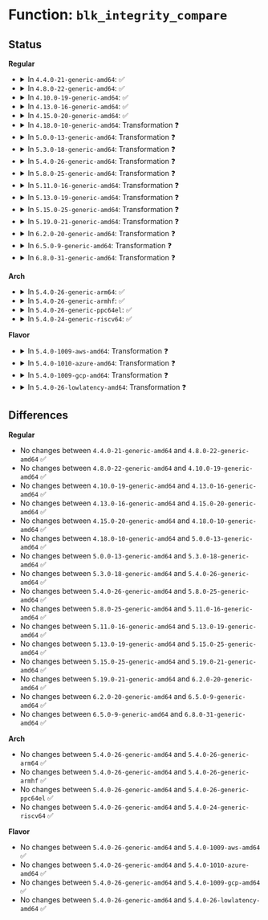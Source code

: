 # Function: <code>blk_integrity_compare</code>

## Status
<b>Regular</b>
<ul>
<li>
<details>
<summary>In <code>4.4.0-21-generic-amd64</code>: ✅</summary>

```c
int blk_integrity_compare(struct gendisk * gd1, struct gendisk * gd2)
```

```json
{
  "name": "blk_integrity_compare",
  "collision_type": "Unique Global",
  "inline_type": "No",
  "funcs": [
    {
      "addr": 18446744071582940912,
      "name": "blk_integrity_compare",
      "external": true,
      "loc": "block/blk-integrity.c:143",
      "file": "block/blk-integrity.c",
      "inline": "seen, unknown",
      "caller_inline": [],
      "caller_func": [
        "drivers/md/md.c:md_integrity_register",
        "drivers/md/dm-table.c:dm_table_get_integrity_disk",
        "drivers/md/dm-table.c:dm_table_complete",
        "drivers/md/dm-table.c:dm_table_set_restrictions"
      ]
    }
  ],
  "symbols": [
    {
      "addr": 18446744071582940912,
      "name": "blk_integrity_compare",
      "section": ".text",
      "bind": "STB_GLOBAL",
      "size": 322
    }
  ]
}
```
</details>
</li>
<li>
<details>
<summary>In <code>4.8.0-22-generic-amd64</code>: ✅</summary>

```c
int blk_integrity_compare(struct gendisk * gd1, struct gendisk * gd2)
```

```json
{
  "name": "blk_integrity_compare",
  "collision_type": "Unique Global",
  "inline_type": "No",
  "funcs": [
    {
      "addr": 18446744071583228304,
      "name": "blk_integrity_compare",
      "external": true,
      "loc": "block/blk-integrity.c:143",
      "file": "block/blk-integrity.c",
      "inline": "seen, unknown",
      "caller_inline": [],
      "caller_func": [
        "drivers/md/md.c:md_integrity_register",
        "drivers/md/dm-table.c:dm_table_set_restrictions",
        "drivers/md/dm-table.c:dm_table_complete",
        "drivers/md/dm-table.c:dm_table_get_integrity_disk"
      ]
    }
  ],
  "symbols": [
    {
      "addr": 18446744071583228304,
      "name": "blk_integrity_compare",
      "section": ".text",
      "bind": "STB_GLOBAL",
      "size": 320
    }
  ]
}
```
</details>
</li>
<li>
<details>
<summary>In <code>4.10.0-19-generic-amd64</code>: ✅</summary>

```c
int blk_integrity_compare(struct gendisk * gd1, struct gendisk * gd2)
```

```json
{
  "name": "blk_integrity_compare",
  "collision_type": "Unique Global",
  "inline_type": "No",
  "funcs": [
    {
      "addr": 18446744071583334192,
      "name": "blk_integrity_compare",
      "external": true,
      "loc": "block/blk-integrity.c:143",
      "file": "block/blk-integrity.c",
      "inline": "seen, unknown",
      "caller_inline": [],
      "caller_func": [
        "drivers/md/md.c:md_integrity_register",
        "drivers/md/dm-table.c:dm_table_set_restrictions",
        "drivers/md/dm-table.c:dm_table_complete",
        "drivers/md/dm-table.c:dm_table_get_integrity_disk"
      ]
    }
  ],
  "symbols": [
    {
      "addr": 18446744071583334192,
      "name": "blk_integrity_compare",
      "section": ".text",
      "bind": "STB_GLOBAL",
      "size": 320
    }
  ]
}
```
</details>
</li>
<li>
<details>
<summary>In <code>4.13.0-16-generic-amd64</code>: ✅</summary>

```c
int blk_integrity_compare(struct gendisk * gd1, struct gendisk * gd2)
```

```json
{
  "name": "blk_integrity_compare",
  "collision_type": "Unique Global",
  "inline_type": "No",
  "funcs": [
    {
      "addr": 18446744071583392064,
      "name": "blk_integrity_compare",
      "external": true,
      "loc": "block/blk-integrity.c:143",
      "file": "block/blk-integrity.c",
      "inline": "seen, unknown",
      "caller_inline": [],
      "caller_func": [
        "drivers/md/md.c:md_integrity_register",
        "drivers/md/dm-table.c:dm_table_set_restrictions",
        "drivers/md/dm-table.c:dm_table_complete",
        "drivers/md/dm-table.c:dm_table_get_integrity_disk"
      ]
    }
  ],
  "symbols": [
    {
      "addr": 18446744071583392064,
      "name": "blk_integrity_compare",
      "section": ".text",
      "bind": "STB_GLOBAL",
      "size": 315
    }
  ]
}
```
</details>
</li>
<li>
<details>
<summary>In <code>4.15.0-20-generic-amd64</code>: ✅</summary>

```c
int blk_integrity_compare(struct gendisk * gd1, struct gendisk * gd2)
```

```json
{
  "name": "blk_integrity_compare",
  "collision_type": "Unique Global",
  "inline_type": "No",
  "funcs": [
    {
      "addr": 18446744071583571360,
      "name": "blk_integrity_compare",
      "external": true,
      "loc": "block/blk-integrity.c:143",
      "file": "block/blk-integrity.c",
      "inline": "seen, unknown",
      "caller_inline": [],
      "caller_func": [
        "drivers/md/md.c:md_integrity_register",
        "drivers/md/dm-table.c:dm_table_set_restrictions",
        "drivers/md/dm-table.c:dm_table_complete",
        "drivers/md/dm-table.c:dm_table_get_integrity_disk"
      ]
    }
  ],
  "symbols": [
    {
      "addr": 18446744071583571360,
      "name": "blk_integrity_compare",
      "section": ".text",
      "bind": "STB_GLOBAL",
      "size": 315
    }
  ]
}
```
</details>
</li>
<li>
<details>
<summary>In <code>4.18.0-10-generic-amd64</code>: Transformation ❓</summary>

```c
int blk_integrity_compare(struct gendisk * gd1, struct gendisk * gd2)
```

```json
{
  "name": "blk_integrity_compare",
  "collision_type": "Unique Global",
  "inline_type": "No",
  "funcs": [
    {
      "addr": 0,
      "name": "blk_integrity_compare",
      "external": true,
      "loc": "block/blk-integrity.c:143",
      "file": "block/blk-integrity.c",
      "inline": "seen, unknown",
      "caller_inline": [],
      "caller_func": [
        "drivers/md/md.c:md_integrity_register",
        "drivers/md/dm-table.c:dm_table_set_restrictions",
        "drivers/md/dm-table.c:dm_table_complete",
        "drivers/md/dm-table.c:dm_table_get_integrity_disk"
      ]
    }
  ],
  "symbols": [
    {
      "addr": 18446744071583790273,
      "name": "blk_integrity_compare.cold.13",
      "section": ".text",
      "bind": "STB_LOCAL",
      "size": 135
    },
    {
      "addr": 18446744071583787504,
      "name": "blk_integrity_compare",
      "section": ".text",
      "bind": "STB_GLOBAL",
      "size": 189
    }
  ]
}
```
</details>
</li>
<li>
<details>
<summary>In <code>5.0.0-13-generic-amd64</code>: Transformation ❓</summary>

```c
int blk_integrity_compare(struct gendisk * gd1, struct gendisk * gd2)
```

```json
{
  "name": "blk_integrity_compare",
  "collision_type": "Unique Global",
  "inline_type": "No",
  "funcs": [
    {
      "addr": 0,
      "name": "blk_integrity_compare",
      "external": true,
      "loc": "block/blk-integrity.c:135",
      "file": "block/blk-integrity.c",
      "inline": "seen, unknown",
      "caller_inline": [],
      "caller_func": [
        "drivers/md/md.c:md_integrity_register",
        "drivers/md/dm-table.c:dm_table_set_restrictions",
        "drivers/md/dm-table.c:dm_table_complete",
        "drivers/md/dm-table.c:dm_table_get_integrity_disk"
      ]
    }
  ],
  "symbols": [
    {
      "addr": 18446744071583870113,
      "name": "blk_integrity_compare.cold.13",
      "section": ".text",
      "bind": "STB_LOCAL",
      "size": 135
    },
    {
      "addr": 18446744071583867392,
      "name": "blk_integrity_compare",
      "section": ".text",
      "bind": "STB_GLOBAL",
      "size": 189
    }
  ]
}
```
</details>
</li>
<li>
<details>
<summary>In <code>5.3.0-18-generic-amd64</code>: Transformation ❓</summary>

```c
int blk_integrity_compare(struct gendisk * gd1, struct gendisk * gd2)
```

```json
{
  "name": "blk_integrity_compare",
  "collision_type": "Unique Global",
  "inline_type": "No",
  "funcs": [
    {
      "addr": 0,
      "name": "blk_integrity_compare",
      "external": true,
      "loc": "block/blk-integrity.c:121",
      "file": "block/blk-integrity.c",
      "inline": "seen, unknown",
      "caller_inline": [],
      "caller_func": [
        "drivers/md/md.c:md_integrity_register",
        "drivers/md/dm-table.c:dm_table_set_restrictions",
        "drivers/md/dm-table.c:dm_table_complete",
        "drivers/md/dm-table.c:dm_table_get_integrity_disk"
      ]
    }
  ],
  "symbols": [
    {
      "addr": 18446744071584060819,
      "name": "blk_integrity_compare.cold",
      "section": ".text",
      "bind": "STB_LOCAL",
      "size": 170
    },
    {
      "addr": 18446744071584058064,
      "name": "blk_integrity_compare",
      "section": ".text",
      "bind": "STB_GLOBAL",
      "size": 162
    }
  ]
}
```
</details>
</li>
<li>
<details>
<summary>In <code>5.4.0-26-generic-amd64</code>: Transformation ❓</summary>

```c
int blk_integrity_compare(struct gendisk * gd1, struct gendisk * gd2)
```

```json
{
  "name": "blk_integrity_compare",
  "collision_type": "Unique Global",
  "inline_type": "No",
  "funcs": [
    {
      "addr": 0,
      "name": "blk_integrity_compare",
      "external": true,
      "loc": "block/blk-integrity.c:121",
      "file": "block/blk-integrity.c",
      "inline": "seen, unknown",
      "caller_inline": [],
      "caller_func": [
        "drivers/md/md.c:md_integrity_register",
        "drivers/md/dm-table.c:dm_table_set_restrictions",
        "drivers/md/dm-table.c:dm_table_complete",
        "drivers/md/dm-table.c:dm_table_get_integrity_disk"
      ]
    }
  ],
  "symbols": [
    {
      "addr": 18446744071584183379,
      "name": "blk_integrity_compare.cold",
      "section": ".text",
      "bind": "STB_LOCAL",
      "size": 170
    },
    {
      "addr": 18446744071584180608,
      "name": "blk_integrity_compare",
      "section": ".text",
      "bind": "STB_GLOBAL",
      "size": 162
    }
  ]
}
```
</details>
</li>
<li>
<details>
<summary>In <code>5.8.0-25-generic-amd64</code>: Transformation ❓</summary>

```c
int blk_integrity_compare(struct gendisk * gd1, struct gendisk * gd2)
```

```json
{
  "name": "blk_integrity_compare",
  "collision_type": "Unique Global",
  "inline_type": "No",
  "funcs": [
    {
      "addr": 0,
      "name": "blk_integrity_compare",
      "external": true,
      "loc": "block/blk-integrity.c:121",
      "file": "block/blk-integrity.c",
      "inline": "seen, unknown",
      "caller_inline": [],
      "caller_func": [
        "drivers/md/md.c:md_integrity_register",
        "drivers/md/dm-table.c:dm_table_set_restrictions",
        "drivers/md/dm-table.c:dm_table_complete",
        "drivers/md/dm-table.c:dm_table_get_integrity_disk"
      ]
    }
  ],
  "symbols": [
    {
      "addr": 18446744071584578501,
      "name": "blk_integrity_compare.cold",
      "section": ".text",
      "bind": "STB_LOCAL",
      "size": 170
    },
    {
      "addr": 18446744071584575568,
      "name": "blk_integrity_compare",
      "section": ".text",
      "bind": "STB_GLOBAL",
      "size": 162
    }
  ]
}
```
</details>
</li>
<li>
<details>
<summary>In <code>5.11.0-16-generic-amd64</code>: Transformation ❓</summary>

```c
int blk_integrity_compare(struct gendisk * gd1, struct gendisk * gd2)
```

```json
{
  "name": "blk_integrity_compare",
  "collision_type": "Unique Global",
  "inline_type": "No",
  "funcs": [
    {
      "addr": 0,
      "name": "blk_integrity_compare",
      "external": true,
      "loc": "block/blk-integrity.c:121",
      "file": "block/blk-integrity.c",
      "inline": "seen, unknown",
      "caller_inline": [],
      "caller_func": [
        "drivers/md/md.c:md_integrity_register",
        "drivers/md/dm-table.c:dm_table_set_restrictions",
        "drivers/md/dm-table.c:dm_table_complete",
        "drivers/md/dm-table.c:dm_table_get_integrity_disk"
      ]
    }
  ],
  "symbols": [
    {
      "addr": 18446744071591378112,
      "name": "blk_integrity_compare.cold",
      "section": ".text",
      "bind": "STB_LOCAL",
      "size": 170
    },
    {
      "addr": 18446744071584693504,
      "name": "blk_integrity_compare",
      "section": ".text",
      "bind": "STB_GLOBAL",
      "size": 156
    }
  ]
}
```
</details>
</li>
<li>
<details>
<summary>In <code>5.13.0-19-generic-amd64</code>: Transformation ❓</summary>

```c
int blk_integrity_compare(struct gendisk * gd1, struct gendisk * gd2)
```

```json
{
  "name": "blk_integrity_compare",
  "collision_type": "Unique Global",
  "inline_type": "No",
  "funcs": [
    {
      "addr": 0,
      "name": "blk_integrity_compare",
      "external": true,
      "loc": "block/blk-integrity.c:121",
      "file": "block/blk-integrity.c",
      "inline": "seen, unknown",
      "caller_inline": [],
      "caller_func": [
        "drivers/md/md.c:md_integrity_register",
        "drivers/md/dm-table.c:dm_table_set_restrictions",
        "drivers/md/dm-table.c:dm_table_complete",
        "drivers/md/dm-table.c:dm_table_get_integrity_disk"
      ]
    }
  ],
  "symbols": [
    {
      "addr": 18446744071591320354,
      "name": "blk_integrity_compare.cold",
      "section": ".text",
      "bind": "STB_LOCAL",
      "size": 170
    },
    {
      "addr": 18446744071584721632,
      "name": "blk_integrity_compare",
      "section": ".text",
      "bind": "STB_GLOBAL",
      "size": 151
    }
  ]
}
```
</details>
</li>
<li>
<details>
<summary>In <code>5.15.0-25-generic-amd64</code>: Transformation ❓</summary>

```c
int blk_integrity_compare(struct gendisk * gd1, struct gendisk * gd2)
```

```json
{
  "name": "blk_integrity_compare",
  "collision_type": "Unique Global",
  "inline_type": "No",
  "funcs": [
    {
      "addr": 0,
      "name": "blk_integrity_compare",
      "external": true,
      "loc": "block/blk-integrity.c:121",
      "file": "block/blk-integrity.c",
      "inline": "seen, unknown",
      "caller_inline": [],
      "caller_func": [
        "drivers/md/md.c:md_integrity_register",
        "drivers/md/dm-table.c:dm_table_set_restrictions",
        "drivers/md/dm-table.c:dm_table_complete",
        "drivers/md/dm-table.c:dm_table_get_integrity_disk"
      ]
    }
  ],
  "symbols": [
    {
      "addr": 18446744071592321266,
      "name": "blk_integrity_compare.cold",
      "section": ".text",
      "bind": "STB_LOCAL",
      "size": 243
    },
    {
      "addr": 18446744071585148160,
      "name": "blk_integrity_compare",
      "section": ".text",
      "bind": "STB_GLOBAL",
      "size": 177
    }
  ]
}
```
</details>
</li>
<li>
<details>
<summary>In <code>5.19.0-21-generic-amd64</code>: Transformation ❓</summary>

```c
int blk_integrity_compare(struct gendisk * gd1, struct gendisk * gd2)
```

```json
{
  "name": "blk_integrity_compare",
  "collision_type": "Unique Global",
  "inline_type": "No",
  "funcs": [
    {
      "addr": 0,
      "name": "blk_integrity_compare",
      "external": true,
      "loc": "block/blk-integrity.c:121",
      "file": "block/blk-integrity.c",
      "inline": "seen, unknown",
      "caller_inline": [],
      "caller_func": [
        "drivers/md/md.c:md_integrity_register",
        "drivers/md/dm-table.c:dm_table_set_restrictions",
        "drivers/md/dm-table.c:dm_table_complete",
        "drivers/md/dm-table.c:dm_table_get_integrity_disk"
      ]
    }
  ],
  "symbols": [
    {
      "addr": 18446744071594105816,
      "name": "blk_integrity_compare.cold",
      "section": ".text",
      "bind": "STB_LOCAL",
      "size": 231
    },
    {
      "addr": 18446744071585881120,
      "name": "blk_integrity_compare",
      "section": ".text",
      "bind": "STB_GLOBAL",
      "size": 214
    }
  ]
}
```
</details>
</li>
<li>
<details>
<summary>In <code>6.2.0-20-generic-amd64</code>: Transformation ❓</summary>

```c
int blk_integrity_compare(struct gendisk * gd1, struct gendisk * gd2)
```

```json
{
  "name": "blk_integrity_compare",
  "collision_type": "Unique Global",
  "inline_type": "No",
  "funcs": [
    {
      "addr": 0,
      "name": "blk_integrity_compare",
      "external": true,
      "loc": "block/blk-integrity.c:121",
      "file": "block/blk-integrity.c",
      "inline": "seen, unknown",
      "caller_inline": [],
      "caller_func": [
        "drivers/md/md.c:md_integrity_register",
        "drivers/md/dm-table.c:dm_table_set_restrictions",
        "drivers/md/dm-table.c:dm_table_complete",
        "drivers/md/dm-table.c:dm_table_get_integrity_disk"
      ]
    }
  ],
  "symbols": [
    {
      "addr": 18446744071596110024,
      "name": "blk_integrity_compare.cold",
      "section": ".text",
      "bind": "STB_LOCAL",
      "size": 79
    },
    {
      "addr": 18446744071586666000,
      "name": "blk_integrity_compare",
      "section": ".text",
      "bind": "STB_GLOBAL",
      "size": 402
    }
  ]
}
```
</details>
</li>
<li>
<details>
<summary>In <code>6.5.0-9-generic-amd64</code>: Transformation ❓</summary>

```c
int blk_integrity_compare(struct gendisk * gd1, struct gendisk * gd2)
```

```json
{
  "name": "blk_integrity_compare",
  "collision_type": "Unique Global",
  "inline_type": "No",
  "funcs": [
    {
      "addr": 0,
      "name": "blk_integrity_compare",
      "external": true,
      "loc": "block/blk-integrity.c:121",
      "file": "block/blk-integrity.c",
      "inline": "seen, unknown",
      "caller_inline": [],
      "caller_func": [
        "drivers/md/md.c:md_integrity_register",
        "drivers/md/dm-table.c:dm_table_set_restrictions",
        "drivers/md/dm-table.c:dm_table_complete",
        "drivers/md/dm-table.c:dm_table_get_integrity_disk"
      ]
    }
  ],
  "symbols": [
    {
      "addr": 18446744071596634390,
      "name": "blk_integrity_compare.cold",
      "section": ".text",
      "bind": "STB_LOCAL",
      "size": 79
    },
    {
      "addr": 18446744071586927200,
      "name": "blk_integrity_compare",
      "section": ".text",
      "bind": "STB_GLOBAL",
      "size": 402
    }
  ]
}
```
</details>
</li>
<li>
<details>
<summary>In <code>6.8.0-31-generic-amd64</code>: Transformation ❓</summary>

```c
int blk_integrity_compare(struct gendisk * gd1, struct gendisk * gd2)
```

```json
{
  "name": "blk_integrity_compare",
  "collision_type": "Unique Global",
  "inline_type": "No",
  "funcs": [
    {
      "addr": 0,
      "name": "blk_integrity_compare",
      "external": true,
      "loc": "block/blk-integrity.c:121",
      "file": "block/blk-integrity.c",
      "inline": "seen, unknown",
      "caller_inline": [],
      "caller_func": [
        "drivers/md/md.c:md_integrity_register",
        "drivers/md/dm-table.c:dm_table_set_restrictions",
        "drivers/md/dm-table.c:dm_table_complete",
        "drivers/md/dm-table.c:dm_table_get_integrity_disk"
      ]
    }
  ],
  "symbols": [
    {
      "addr": 18446744071597541643,
      "name": "blk_integrity_compare.cold",
      "section": ".text",
      "bind": "STB_LOCAL",
      "size": 79
    },
    {
      "addr": 18446744071587208304,
      "name": "blk_integrity_compare",
      "section": ".text",
      "bind": "STB_GLOBAL",
      "size": 402
    }
  ]
}
```
</details>
</li>
</ul>
<b>Arch</b>
<ul>
<li>
<details>
<summary>In <code>5.4.0-26-generic-arm64</code>: ✅</summary>

```c
int blk_integrity_compare(struct gendisk * gd1, struct gendisk * gd2)
```

```json
{
  "name": "blk_integrity_compare",
  "collision_type": "Unique Global",
  "inline_type": "No",
  "funcs": [
    {
      "addr": 18446603336496045016,
      "name": "blk_integrity_compare",
      "external": true,
      "loc": "block/blk-integrity.c:121",
      "file": "block/blk-integrity.c",
      "inline": "seen, unknown",
      "caller_inline": [],
      "caller_func": [
        "drivers/md/md.c:md_integrity_register",
        "drivers/md/dm-table.c:dm_table_set_restrictions",
        "drivers/md/dm-table.c:dm_table_complete",
        "drivers/md/dm-table.c:dm_table_get_integrity_disk"
      ]
    }
  ],
  "symbols": [
    {
      "addr": 18446603336496045016,
      "name": "blk_integrity_compare",
      "section": ".text",
      "bind": "STB_GLOBAL",
      "size": 312
    }
  ]
}
```
</details>
</li>
<li>
<details>
<summary>In <code>5.4.0-26-generic-armhf</code>: ✅</summary>

```c
int blk_integrity_compare(struct gendisk * gd1, struct gendisk * gd2)
```

```json
{
  "name": "blk_integrity_compare",
  "collision_type": "Unique Global",
  "inline_type": "No",
  "funcs": [
    {
      "addr": 3229374252,
      "name": "blk_integrity_compare",
      "external": true,
      "loc": "block/blk-integrity.c:121",
      "file": "block/blk-integrity.c",
      "inline": "seen, unknown",
      "caller_inline": [],
      "caller_func": [
        "drivers/md/md.c:md_integrity_register",
        "drivers/md/dm-table.c:dm_table_set_restrictions",
        "drivers/md/dm-table.c:dm_table_complete",
        "drivers/md/dm-table.c:dm_table_get_integrity_disk"
      ]
    }
  ],
  "symbols": [
    {
      "addr": 3229374252,
      "name": "blk_integrity_compare",
      "section": ".text",
      "bind": "STB_GLOBAL",
      "size": 360
    }
  ]
}
```
</details>
</li>
<li>
<details>
<summary>In <code>5.4.0-26-generic-ppc64el</code>: ✅</summary>

```c
int blk_integrity_compare(struct gendisk * gd1, struct gendisk * gd2)
```

```json
{
  "name": "blk_integrity_compare",
  "collision_type": "Unique Global",
  "inline_type": "No",
  "funcs": [
    {
      "addr": 13835058055290276896,
      "name": "blk_integrity_compare",
      "external": true,
      "loc": "block/blk-integrity.c:121",
      "file": "block/blk-integrity.c",
      "inline": "seen, unknown",
      "caller_inline": [],
      "caller_func": [
        "drivers/md/md.c:md_integrity_register",
        "drivers/md/dm-table.c:dm_table_set_restrictions",
        "drivers/md/dm-table.c:dm_table_complete",
        "drivers/md/dm-table.c:dm_table_get_integrity_disk"
      ]
    }
  ],
  "symbols": [
    {
      "addr": 13835058055290276896,
      "name": "blk_integrity_compare",
      "section": ".text",
      "bind": "STB_GLOBAL",
      "size": 416
    }
  ]
}
```
</details>
</li>
<li>
<details>
<summary>In <code>5.4.0-24-generic-riscv64</code>: ✅</summary>

```c
int blk_integrity_compare(struct gendisk * gd1, struct gendisk * gd2)
```

```json
{
  "name": "blk_integrity_compare",
  "collision_type": "Unique Global",
  "inline_type": "No",
  "funcs": [
    {
      "addr": 18446743936275122716,
      "name": "blk_integrity_compare",
      "external": true,
      "loc": "block/blk-integrity.c:121",
      "file": "block/blk-integrity.c",
      "inline": "seen, unknown",
      "caller_inline": [],
      "caller_func": [
        "drivers/md/md.c:md_integrity_register",
        "drivers/md/dm-table.c:dm_table_set_restrictions",
        "drivers/md/dm-table.c:dm_table_complete",
        "drivers/md/dm-table.c:dm_table_get_integrity_disk"
      ]
    }
  ],
  "symbols": [
    {
      "addr": 18446743936275122716,
      "name": "blk_integrity_compare",
      "section": ".text",
      "bind": "STB_GLOBAL",
      "size": 286
    }
  ]
}
```
</details>
</li>
</ul>
<b>Flavor</b>
<ul>
<li>
<details>
<summary>In <code>5.4.0-1009-aws-amd64</code>: Transformation ❓</summary>

```c
int blk_integrity_compare(struct gendisk * gd1, struct gendisk * gd2)
```

```json
{
  "name": "blk_integrity_compare",
  "collision_type": "Unique Global",
  "inline_type": "No",
  "funcs": [
    {
      "addr": 0,
      "name": "blk_integrity_compare",
      "external": true,
      "loc": "block/blk-integrity.c:121",
      "file": "block/blk-integrity.c",
      "inline": "seen, unknown",
      "caller_inline": [],
      "caller_func": [
        "drivers/md/md.c:md_integrity_register",
        "drivers/md/dm-table.c:dm_table_set_restrictions",
        "drivers/md/dm-table.c:dm_table_complete",
        "drivers/md/dm-table.c:dm_table_get_integrity_disk"
      ]
    }
  ],
  "symbols": [
    {
      "addr": 18446744071584152115,
      "name": "blk_integrity_compare.cold",
      "section": ".text",
      "bind": "STB_LOCAL",
      "size": 170
    },
    {
      "addr": 18446744071584149344,
      "name": "blk_integrity_compare",
      "section": ".text",
      "bind": "STB_GLOBAL",
      "size": 162
    }
  ]
}
```
</details>
</li>
<li>
<details>
<summary>In <code>5.4.0-1010-azure-amd64</code>: Transformation ❓</summary>

```c
int blk_integrity_compare(struct gendisk * gd1, struct gendisk * gd2)
```

```json
{
  "name": "blk_integrity_compare",
  "collision_type": "Unique Global",
  "inline_type": "No",
  "funcs": [
    {
      "addr": 0,
      "name": "blk_integrity_compare",
      "external": true,
      "loc": "block/blk-integrity.c:121",
      "file": "block/blk-integrity.c",
      "inline": "seen, unknown",
      "caller_inline": [],
      "caller_func": [
        "drivers/md/md.c:md_integrity_register",
        "drivers/md/dm-table.c:dm_table_set_restrictions",
        "drivers/md/dm-table.c:dm_table_complete",
        "drivers/md/dm-table.c:dm_table_get_integrity_disk"
      ]
    }
  ],
  "symbols": [
    {
      "addr": 18446744071584087379,
      "name": "blk_integrity_compare.cold",
      "section": ".text",
      "bind": "STB_LOCAL",
      "size": 170
    },
    {
      "addr": 18446744071584084880,
      "name": "blk_integrity_compare",
      "section": ".text",
      "bind": "STB_GLOBAL",
      "size": 162
    }
  ]
}
```
</details>
</li>
<li>
<details>
<summary>In <code>5.4.0-1009-gcp-amd64</code>: Transformation ❓</summary>

```c
int blk_integrity_compare(struct gendisk * gd1, struct gendisk * gd2)
```

```json
{
  "name": "blk_integrity_compare",
  "collision_type": "Unique Global",
  "inline_type": "No",
  "funcs": [
    {
      "addr": 0,
      "name": "blk_integrity_compare",
      "external": true,
      "loc": "block/blk-integrity.c:121",
      "file": "block/blk-integrity.c",
      "inline": "seen, unknown",
      "caller_inline": [],
      "caller_func": [
        "drivers/md/md.c:md_integrity_register",
        "drivers/md/dm-table.c:dm_table_set_restrictions",
        "drivers/md/dm-table.c:dm_table_complete",
        "drivers/md/dm-table.c:dm_table_get_integrity_disk"
      ]
    }
  ],
  "symbols": [
    {
      "addr": 18446744071584135875,
      "name": "blk_integrity_compare.cold",
      "section": ".text",
      "bind": "STB_LOCAL",
      "size": 170
    },
    {
      "addr": 18446744071584133104,
      "name": "blk_integrity_compare",
      "section": ".text",
      "bind": "STB_GLOBAL",
      "size": 162
    }
  ]
}
```
</details>
</li>
<li>
<details>
<summary>In <code>5.4.0-26-lowlatency-amd64</code>: Transformation ❓</summary>

```c
int blk_integrity_compare(struct gendisk * gd1, struct gendisk * gd2)
```

```json
{
  "name": "blk_integrity_compare",
  "collision_type": "Unique Global",
  "inline_type": "No",
  "funcs": [
    {
      "addr": 0,
      "name": "blk_integrity_compare",
      "external": true,
      "loc": "block/blk-integrity.c:121",
      "file": "block/blk-integrity.c",
      "inline": "seen, unknown",
      "caller_inline": [],
      "caller_func": [
        "drivers/md/md.c:md_integrity_register",
        "drivers/md/dm-table.c:dm_table_set_restrictions",
        "drivers/md/dm-table.c:dm_table_complete",
        "drivers/md/dm-table.c:dm_table_get_integrity_disk"
      ]
    }
  ],
  "symbols": [
    {
      "addr": 18446744071584239971,
      "name": "blk_integrity_compare.cold",
      "section": ".text",
      "bind": "STB_LOCAL",
      "size": 170
    },
    {
      "addr": 18446744071584237200,
      "name": "blk_integrity_compare",
      "section": ".text",
      "bind": "STB_GLOBAL",
      "size": 162
    }
  ]
}
```
</details>
</li>
</ul>

## Differences
<b>Regular</b>
<ul>
<li>
No changes between <code>4.4.0-21-generic-amd64</code> and <code>4.8.0-22-generic-amd64</code> ✅
</li>
<li>
No changes between <code>4.8.0-22-generic-amd64</code> and <code>4.10.0-19-generic-amd64</code> ✅
</li>
<li>
No changes between <code>4.10.0-19-generic-amd64</code> and <code>4.13.0-16-generic-amd64</code> ✅
</li>
<li>
No changes between <code>4.13.0-16-generic-amd64</code> and <code>4.15.0-20-generic-amd64</code> ✅
</li>
<li>
No changes between <code>4.15.0-20-generic-amd64</code> and <code>4.18.0-10-generic-amd64</code> ✅
</li>
<li>
No changes between <code>4.18.0-10-generic-amd64</code> and <code>5.0.0-13-generic-amd64</code> ✅
</li>
<li>
No changes between <code>5.0.0-13-generic-amd64</code> and <code>5.3.0-18-generic-amd64</code> ✅
</li>
<li>
No changes between <code>5.3.0-18-generic-amd64</code> and <code>5.4.0-26-generic-amd64</code> ✅
</li>
<li>
No changes between <code>5.4.0-26-generic-amd64</code> and <code>5.8.0-25-generic-amd64</code> ✅
</li>
<li>
No changes between <code>5.8.0-25-generic-amd64</code> and <code>5.11.0-16-generic-amd64</code> ✅
</li>
<li>
No changes between <code>5.11.0-16-generic-amd64</code> and <code>5.13.0-19-generic-amd64</code> ✅
</li>
<li>
No changes between <code>5.13.0-19-generic-amd64</code> and <code>5.15.0-25-generic-amd64</code> ✅
</li>
<li>
No changes between <code>5.15.0-25-generic-amd64</code> and <code>5.19.0-21-generic-amd64</code> ✅
</li>
<li>
No changes between <code>5.19.0-21-generic-amd64</code> and <code>6.2.0-20-generic-amd64</code> ✅
</li>
<li>
No changes between <code>6.2.0-20-generic-amd64</code> and <code>6.5.0-9-generic-amd64</code> ✅
</li>
<li>
No changes between <code>6.5.0-9-generic-amd64</code> and <code>6.8.0-31-generic-amd64</code> ✅
</li>
</ul>
<b>Arch</b>
<ul>
<li>
No changes between <code>5.4.0-26-generic-amd64</code> and <code>5.4.0-26-generic-arm64</code> ✅
</li>
<li>
No changes between <code>5.4.0-26-generic-amd64</code> and <code>5.4.0-26-generic-armhf</code> ✅
</li>
<li>
No changes between <code>5.4.0-26-generic-amd64</code> and <code>5.4.0-26-generic-ppc64el</code> ✅
</li>
<li>
No changes between <code>5.4.0-26-generic-amd64</code> and <code>5.4.0-24-generic-riscv64</code> ✅
</li>
</ul>
<b>Flavor</b>
<ul>
<li>
No changes between <code>5.4.0-26-generic-amd64</code> and <code>5.4.0-1009-aws-amd64</code> ✅
</li>
<li>
No changes between <code>5.4.0-26-generic-amd64</code> and <code>5.4.0-1010-azure-amd64</code> ✅
</li>
<li>
No changes between <code>5.4.0-26-generic-amd64</code> and <code>5.4.0-1009-gcp-amd64</code> ✅
</li>
<li>
No changes between <code>5.4.0-26-generic-amd64</code> and <code>5.4.0-26-lowlatency-amd64</code> ✅
</li>
</ul>
